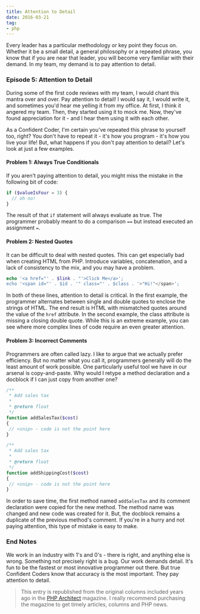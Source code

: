 ```yaml
---
title: Attention to Detail
date: 2016-03-21
tag:
- php
---
```

Every leader has a particular methodology or key point they focus on.  Whether it be a small detail, a general philosophy or a repeated phrase, you know that if you are near that leader, you will become very familiar with their demand.  In my team, my demand is to pay attention to detail.

<!--more-->

### Episode 5: Attention to Detail

During some of the first code reviews with my team, I would chant this mantra over and over.  Pay attention to detail!  I would say it, I would write it, and sometimes you'd hear me yelling it from my office.  At first, I think it angered my team.  Then, they started using it to mock me.  Now, they've found appreciation for it - and I hear them using it with each other.

As a Confident Coder, I'm certain you've repeated this phrase to yourself too, right?  You don't have to repeat it - it's how you program - it's how you live your life!  But, what happens if you don't pay attention to detail?  Let's look at just a few examples.

#### Problem 1: Always True Conditionals

If you aren't paying attention to detail, you might miss the mistake in the following bit of code:

```php
if ($valueIsFour = 3) {
  // oh no!
}
```

The result of that `if` statement will always evaluate as true.  The programmer probably meant to do a comparison `==` but instead executed an assignment `=`.  

#### Problem 2: Nested Quotes

It can be difficult to deal with nested quotes.  This can get especially bad when creating HTML from PHP.  Introduce variables, concatenation, and a lack of consistency to the mix, and you may have a problem.

```php
echo '<a href="' . $link . "'>Click Me</a>';
echo '<span id="' . $id . '" class="' . $class . '>"Hi!"</span>';
```

In both of these lines, attention to detail is critical.  In the first example, the programmer alternates between single and double quotes to enclose the strings of HTML.  The end result is HTML with mismatched quotes around the value of the `href` attribute.  In the second example, the class attribute is missing a closing double quote.  While this is an extreme example, you can see where more complex lines of code require an even greater attention.

#### Problem 3: Incorrect Comments

Programmers are often called lazy.  I like to argue that we actually prefer efficiency.  But no matter what you call it, programmers generally will do the least amount of work possible.  One particularly useful tool we have in our arsenal is copy-and-paste.  Why would I retype a method declaration and a docblock if I can just copy from another one?

```php
/**
 * Add sales tax
 *
 * @return float
 */
function addSalesTax($cost)
{
 // <snip> - code is not the point here
}

/**
 * Add sales tax
 *
 * @return float
 */
function addShippingCost($cost)
{
 // <snip> - code is not the point here
}
```

In order to save time, the first method named `addSalesTax` and its comment declaration were copied for the new method.  The method name was changed and new code was created for it.  But, the docblock remains a duplicate of the previous method's comment.  If you're in a hurry and not paying attention, this type of mistake is easy to make.

### End Notes

We work in an industry with 1's and 0's - there is right, and anything else is wrong.  Something not precisely right is a bug.  Our work demands detail.  It's fun to be the fastest or most innovative programmer out there.  But true Confident Coders know that accuracy is the most important.  They pay attention to detail.

> This entry is republished from the original columns included years ago in the [PHP Architect](http://phparch.com) magazine.  I really recommend purchasing the magazine to get timely articles, columns and PHP news.
